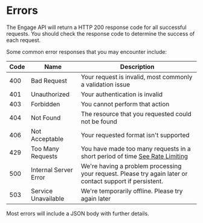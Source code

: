 # Errors

The Engage API will return a HTTP 200 response code for all successful requests. You should check the response code to determine the success of each request.

Some common error responses that you may encounter include:

Code | Name | Description
---------- | ---------- | ----------
400 | Bad Request | Your request is invalid, most commonly a validation issue
401 | Unauthorized | Your authentication is invalid
403 | Forbidden | You cannot perform that action
404 | Not Found | The resource that you requested could not be found
406 | Not Acceptable | Your requested format isn't supported
429 | Too Many Requests | You have made too many requests in a short period of time [See Rate Limiting](#rate-limiting-coming-soon)
500 | Internal Server Error | We're having a problem processing your request. Please try again later or contact support if persistent.
503 | Service Unavailable | We're temporarily offline. Please try again later

Most errors will include a JSON body with further details.
